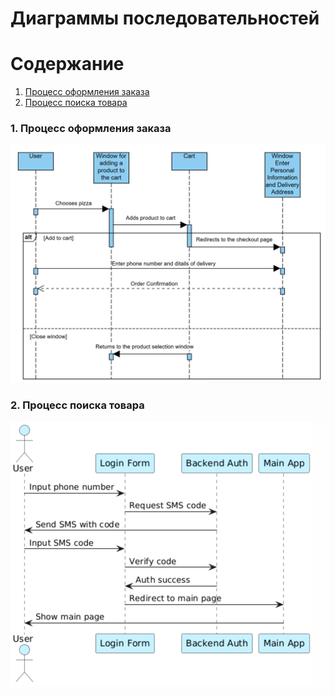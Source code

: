 # Диаграммы последовательностей

# Содержание
1. [Процесс оформления заказа](#1)
2. [Процесс поиска товара](#2)


### 1. Процесс оформления заказа<a name="1"></a>

![Процесс оформления заказа](https://github.com/Shweedes/NextPizza/blob/main/diagrams/images/Sequence.png)

### 2. Процесс поиска товара<a name="2"></a>

![Процесс поиска товара](https://github.com/Shweedes/NextPizza/blob/main/diagrams/images/Sequence2.png)
